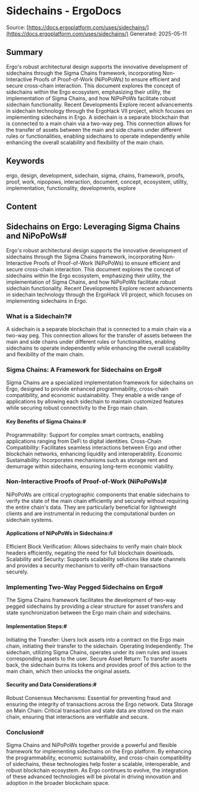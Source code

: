 # Sidechains - ErgoDocs
Source: [https://docs.ergoplatform.com/uses/sidechains/](https://docs.ergoplatform.com/uses/sidechains/)
Generated: 2025-05-11

## Summary
Ergo's robust architectural design supports the innovative development of sidechains through the Sigma Chains framework, incorporating Non-Interactive Proofs of Proof-of-Work (NiPoPoWs) to ensure efficient and secure cross-chain interaction. This document explores the concept of sidechains within the Ergo ecosystem, emphasizing their utility, the implementation of Sigma Chains, and how NiPoPoWs facilitate robust sidechain functionality. Recent Developments Explore recent advancements in sidechain technology through the ErgoHack VII project, which focuses on implementing sidechains in Ergo. A sidechain is a separate blockchain that is connected to a main chain via a two-way peg. This connection allows for the transfer of assets between the main and side chains under different rules or functionalities, enabling sidechains to operate independently while enhancing the overall scalability and flexibility of the main chain.

## Keywords
ergo, design, development, sidechain, sigma, chains, framework, proofs, proof, work, nipopows, interaction, document, concept, ecosystem, utility, implementation, functionality, developments, explore

## Content
## Sidechains on Ergo: Leveraging Sigma Chains and NiPoPoWs#
Ergo's robust architectural design supports the innovative development of sidechains through the Sigma Chains framework, incorporating Non-Interactive Proofs of Proof-of-Work (NiPoPoWs) to ensure efficient and secure cross-chain interaction. This document explores the concept of sidechains within the Ergo ecosystem, emphasizing their utility, the implementation of Sigma Chains, and how NiPoPoWs facilitate robust sidechain functionality.
Recent Developments
Explore recent advancements in sidechain technology through the ErgoHack VII project, which focuses on implementing sidechains in Ergo.

### What is a Sidechain?#
A sidechain is a separate blockchain that is connected to a main chain via a two-way peg. This connection allows for the transfer of assets between the main and side chains under different rules or functionalities, enabling sidechains to operate independently while enhancing the overall scalability and flexibility of the main chain.

### Sigma Chains: A Framework for Sidechains on Ergo#
Sigma Chains are a specialized implementation framework for sidechains on Ergo, designed to provide enhanced programmability, cross-chain compatibility, and economic sustainability. They enable a wide range of applications by allowing each sidechain to maintain customized features while securing robust connectivity to the Ergo main chain.

#### Key Benefits of Sigma Chains:#
Programmability: Support for complex smart contracts, enabling applications ranging from DeFi to digital identities.
Cross-Chain Compatibility: Facilitates seamless interactions between Ergo and other blockchain networks, enhancing liquidity and interoperability.
Economic Sustainability: Incorporates mechanisms such as storage rent and demurrage within sidechains, ensuring long-term economic viability.

### Non-Interactive Proofs of Proof-of-Work (NiPoPoWs)#
NiPoPoWs are critical cryptographic components that enable sidechains to verify the state of the main chain efficiently and securely without requiring the entire chain's data. They are particularly beneficial for lightweight clients and are instrumental in reducing the computational burden on sidechain systems.

#### Applications of NiPoPoWs in Sidechains:#
Efficient Block Verification: Allows sidechains to verify main chain block headers efficiently, negating the need for full blockchain downloads.
Scalability and Security: Supports scalability solutions like state channels and provides a security mechanism to verify off-chain transactions securely.

### Implementing Two-Way Pegged Sidechains on Ergo#
The Sigma Chains framework facilitates the development of two-way pegged sidechains by providing a clear structure for asset transfers and state synchronization between the Ergo main chain and sidechains.

#### Implementation Steps:#
Initiating the Transfer: Users lock assets into a contract on the Ergo main chain, initiating their transfer to the sidechain.
Operating Independently: The sidechain, utilizing Sigma Chains, operates under its own rules and issues corresponding assets to the user.
Secure Asset Return: To transfer assets back, the sidechain burns its tokens and provides proof of this action to the main chain, which then unlocks the original assets.

#### Security and Data Considerations:#
Robust Consensus Mechanisms: Essential for preventing fraud and ensuring the integrity of transactions across the Ergo network.
Data Storage on Main Chain: Critical transaction and state data are stored on the main chain, ensuring that interactions are verifiable and secure.

### Conclusion#
Sigma Chains and NiPoPoWs together provide a powerful and flexible framework for implementing sidechains on the Ergo platform. By enhancing the programmability, economic sustainability, and cross-chain compatibility of sidechains, these technologies help foster a scalable, interoperable, and robust blockchain ecosystem. As Ergo continues to evolve, the integration of these advanced technologies will be pivotal in driving innovation and adoption in the broader blockchain space.
